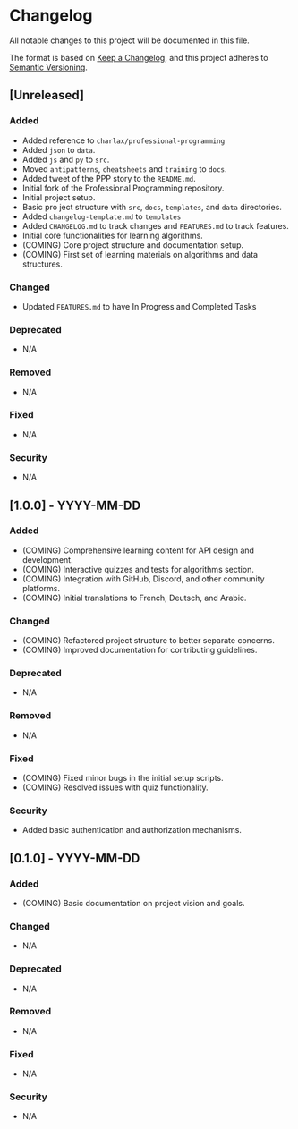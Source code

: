 # Changelog

All notable changes to this project will be documented in this file.

The format is based on [Keep a Changelog](https://keepachangelog.com/en/1.0.0/),
and this project adheres to [Semantic Versioning](https://semver.org/spec/v2.0.0.html).

## [Unreleased]

### Added
- Added reference to `charlax/professional-programming`
- Added `json` to `data`.
- Added `js` and `py` to `src`.
- Moved `antipatterns`, `cheatsheets` and `training` to `docs`.
- Added tweet of the PPP story to the `README.md`.
- Initial fork of the Professional Programming repository.
- Initial project setup.
- Basic pro ject structure with `src`, `docs`, `templates`, and `data` directories.
- Added `changelog-template.md` to `templates`
- Added `CHANGELOG.md` to track changes and `FEATURES.md` to track features.
- Initial core functionalities for learning algorithms.
- (COMING) Core project structure and documentation setup.
- (COMING) First set of learning materials on algorithms and data structures.

### Changed
- Updated `FEATURES.md` to have In Progress and Completed Tasks

### Deprecated
- N/A

### Removed
- N/A

### Fixed
- N/A

### Security
- N/A

## [1.0.0] - YYYY-MM-DD

### Added
- (COMING) Comprehensive learning content for API design and development.
- (COMING) Interactive quizzes and tests for algorithms section.
- (COMING) Integration with GitHub, Discord, and other community platforms.
- (COMING) Initial translations to French, Deutsch, and Arabic.

### Changed
- (COMING) Refactored project structure to better separate concerns.
- (COMING) Improved documentation for contributing guidelines.

### Deprecated
- N/A

### Removed
- N/A

### Fixed
- (COMING) Fixed minor bugs in the initial setup scripts.
- (COMING) Resolved issues with quiz functionality.

### Security
- Added basic authentication and authorization mechanisms.

## [0.1.0] - YYYY-MM-DD

### Added
- (COMING) Basic documentation on project vision and goals.

### Changed
- N/A

### Deprecated
- N/A

### Removed
- N/A

### Fixed
- N/A

### Security
- N/A
